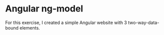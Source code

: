 Angular ng-model
=========================
For this exercise, I created a simple Angular website with 3 two-way-data-bound elements.